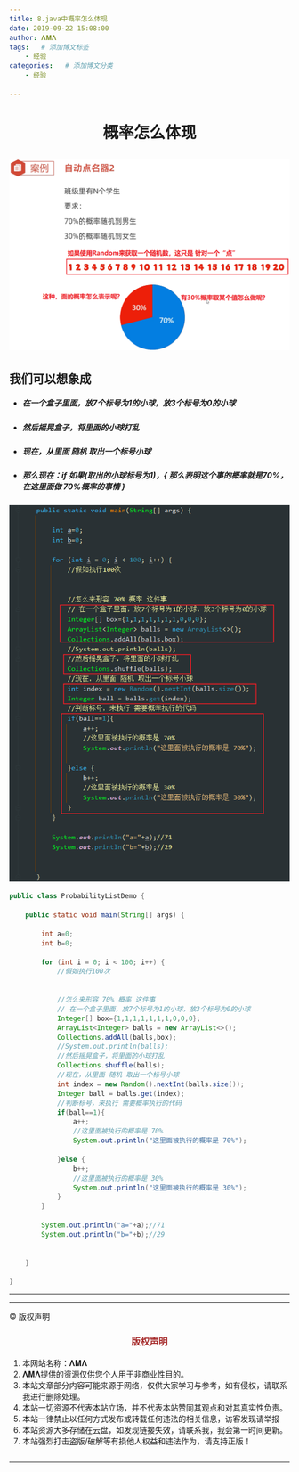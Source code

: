 ```yaml
---
title: 8.java中概率怎么体现
date: 2019-09-22 15:08:00
author: 𝚲𝚳𝚲
tags:   # 添加博文标签
	- 经验
categories:   # 添加博文分类
	- 经验

---
```


<h1><center>概率怎么体现</center></h1>

## ![image-20240628172505229](https://raw.githubusercontent.com/protonlml/blogimages/master/imgs/202406281725334.png)

## 我们可以想象成

- ##### 在一个盒子里面，放7个标号为1的小球，放3个标号为0的小球

- ##### 然后摇晃盒子，将里面的小球打乱

- ##### 现在，从里面 随机 取出一个标号小球

- ##### 那么现在：if 如果(取出的小球标号为1)，{ 那么表明这个事的概率就是70%，在这里面做 70%概率的事情 }

![image-20240628174737090](https://raw.githubusercontent.com/protonlml/blogimages/master/imgs/202406281747433.png)

```java
public class ProbabilityListDemo {

    public static void main(String[] args) {

        int a=0;
        int b=0;

        for (int i = 0; i < 100; i++) {
            //假如执行100次


            //怎么来形容 70% 概率 这件事
            // 在一个盒子里面，放7个标号为1的小球，放3个标号为0的小球
            Integer[] box={1,1,1,1,1,1,1,0,0,0};
            ArrayList<Integer> balls = new ArrayList<>();
            Collections.addAll(balls,box);
            //System.out.println(balls);
            //然后摇晃盒子，将里面的小球打乱
            Collections.shuffle(balls);
            //现在，从里面 随机 取出一个标号小球
            int index = new Random().nextInt(balls.size());
            Integer ball = balls.get(index);
            //判断标号，来执行 需要概率执行的代码
            if(ball==1){
                a++;
                //这里面被执行的概率是 70%
                System.out.println("这里面被执行的概率是 70%");

            }else {
                b++;
                //这里面被执行的概率是 30%
                System.out.println("这里面被执行的概率是 30%");
            }
        }

        System.out.println("a="+a);//71
        System.out.println("b="+b);//29


    }

}

```











---


----

© 版权声明

<escape>

<div>
    <h3 align="center"  style="color: brown;" >版权声明</h3>
    <table>
   		<tr>
    		<ol>
				<li>本网站名称：𝚲𝚳𝚲</li>
				<li>𝚲𝚳𝚲提供的资源仅供您个人用于非商业性目的。</li>
				<li>本站文章部分内容可能来源于网络，仅供大家学习与参考，如有侵权，请联系我进行删除处理。</li>
				<li>本站一切资源不代表本站立场，并不代表本站赞同其观点和对其真实性负责。</li>
        		<li>本站一律禁止以任何方式发布或转载任何违法的相关信息，访客发现请举报</li> 
        		<li>本站资源大多存储在云盘，如发现链接失效，请联系我，我会第一时间更新。</li>
        		<li>本站强烈打击盗版/破解等有损他人权益和违法作为，请支持正版！</li>  
			</ol>
		</tr>
	</table>
</div>





</escape>

----







